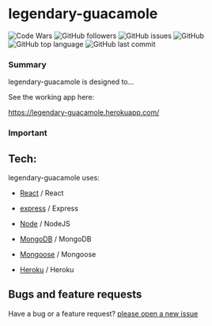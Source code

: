 # legendary-guacamole

![Code Wars](https://www.codewars.com/users/cl33per/badges/micro)
![GitHub followers](https://img.shields.io/github/followers/cl33per?style=social)
![GitHub issues](https://img.shields.io/github/issues/cl33per/legendary-guacamole)
![GitHub](https://img.shields.io/github/license/cl33per/legendary-guacamole)
![GitHub top language](https://img.shields.io/github/languages/top/cl33per/legendary-guacamole)
![GitHub last commit](https://img.shields.io/github/last-commit/cl33per/legendary-guacamole)
### Summary

legendary-guacamole is designed to...

See the working app here:

https://legendary-guacamole.herokuapp.com/

### Important


## Tech:

legendary-guacamole uses:

- [React](https://reactjs.org/) / React
  
- [express](https://expressjs.com/) / Express

- [Node](https://nodejs.org/en/) / NodeJS

- [MongoDB](https://docs.mongodb.com/manual/) / MongoDB

- [Mongoose](https://mongoosejs.com/) / Mongoose

- [Heroku](https://www.heroku.com) / Heroku

## Bugs and feature requests

Have a bug or a feature request? [please open a new issue](https://github.com/cl33per/legendary-guacamole/issues/new)
